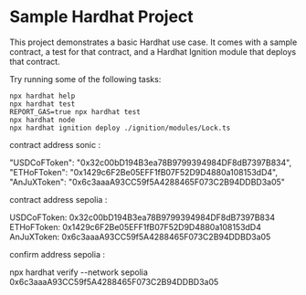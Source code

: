 # Sample Hardhat Project

This project demonstrates a basic Hardhat use case. It comes with a sample contract, a test for that contract, and a Hardhat Ignition module that deploys that contract.

Try running some of the following tasks:

```shell
npx hardhat help
npx hardhat test
REPORT_GAS=true npx hardhat test
npx hardhat node
npx hardhat ignition deploy ./ignition/modules/Lock.ts
```

contract address sonic : 

"USDCoFToken": "0x32c00bD194B3ea78B9799394984DF8dB7397B834",
"ETHoFToken": "0x1429c6F2Be05EFF1fB07F52D9D4880a108153dD4",
"AnJuXToken": "0x6c3aaaA93CC59f5A4288465F073C2B94DDBD3a05"

contract address sepolia :

USDCoFToken: 0x32c00bD194B3ea78B9799394984DF8dB7397B834
ETHoFToken: 0x1429c6F2Be05EFF1fB07F52D9D4880a108153dD4
AnJuXToken: 0x6c3aaaA93CC59f5A4288465F073C2B94DDBD3a05

confirm address sepolia : 

npx hardhat verify --network sepolia 0x6c3aaaA93CC59f5A4288465F073C2B94DDBD3a05
